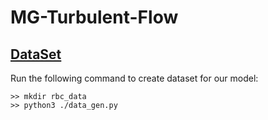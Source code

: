 # MG-Turbulent-Flow

## [DataSet](https://drive.google.com/drive/folders/1VOtLjfAkCWJePiacoDxC-nrgCREKvrpE?usp=sharing.)

Run the following command to create dataset for our model:

```
>> mkdir rbc_data
>> python3 ./data_gen.py
```
